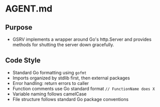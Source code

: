 # AGENT.md

## Purpose
- GSRV implements a wrapper around Go's http.Server and provides methods for shutting the server down gracefully.

## Code Style
- Standard Go formatting using `gofmt`
- Imports organized by stdlib first, then external packages
- Error handling: return errors to caller
- Function comments use Go standard format `// FunctionName does X`
- Variable naming follows camelCase
- File structure follows standard Go package conventions

